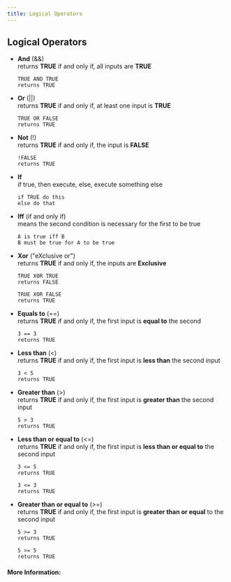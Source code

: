 ```yaml
---
title: Logical Operators
---
```

## Logical Operators

* **And** (&&)  
   returns **TRUE** if and only if, all inputs are **TRUE**  
   ```
   TRUE AND TRUE  
   returns TRUE
   ```
* **Or** (||)  
   returns **TRUE** if and only if, at least one input is **TRUE**  
   ```
   TRUE OR FALSE  
   returns TRUE  
   ```
* **Not** (!)  
   returns **TRUE** if and only if, the input is **FALSE**  
   ```
   !FALSE  
   returns TRUE  
   ```
* **If**  
   if true, then execute, else, execute something else  
   ```
   if TRUE do this  
   else do that  
   ```
* **Iff** (if and only if)  
   means the second condition is necessary for the first to be true  
   ```
   A is true iff B  
   B must be true for A to be true  
   ```
* **Xor** ("eXclusive or")  
   returns **TRUE** if and only if, the inputs are **Exclusive**  
   ```
   TRUE XOR TRUE  
   returns FALSE  
   
   TRUE XOR FALSE  
   returns TRUE  
   ```
* **Equals to** (==)  
   returns **TRUE** if and only if, the first input is **equal to** the second  
   ```
   3 == 3  
   returns TRUE  
   ```
* **Less than** (<)  
   returns **TRUE** if and only if, the first input is **less than** the second input  
   ```
   3 < 5  
   returns TRUE  
   ```
* **Greater than** (>)  
   returns **TRUE** if and only if, the first input is **greater than** the second input  
   ```
   5 > 3  
   returns TRUE  
   ```
* **Less than or equal to** (<=)  
   returns **TRUE** if and only if, the first input is **less than or equal to** the second input  
   ```
   3 <= 5  
   returns TRUE  
   
   3 <= 3  
   returns TRUE  
   ```
* **Greater than or equal to** (>=)  
   returns **TRUE** if and only if, the first input is **greater than or equal** to the second input  
   ```
   5 >= 3  
   returns TRUE  
   
   5 >= 5  
   returns TRUE  
   ```

#### More Information:
<!-- Please add any articles you think might be helpful to read before writing the article -->
